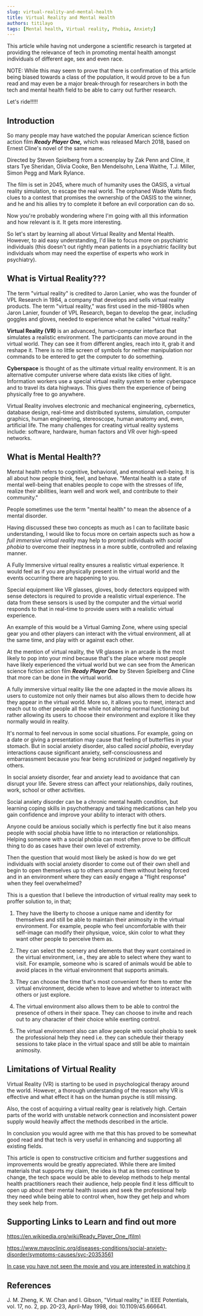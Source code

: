```yaml
---
slug: virtual-reality-and-mental-health
title: Virtual Reality and Mental Health
authors: titilayo
tags: [Mental health, Virtual reality, Phobia, Anxiety]
---
```


This article while having not undergone a scientific research is
targeted at providing the relevance of tech in promoting mental health
amongst individuals of different age, sex and even race.

<!--truncate-->

NOTE: While this may seem to prove that there is confirmation of this
article being biased towards a class of the population, it would prove
to be a fun read and may even be a major break-through for researchers
in both the tech and mental health field to be able to carry out further
research.

Let's ride!!!!!

## Introduction
So many people may have watched the popular American science fiction
action film ***Ready Player One,*** which was released March 2018, based
on Ernest Cline's novel of the same name.

Directed by Steven Spielberg from a screenplay by Zak Penn and Cline, it
stars Tye Sheridan, Olivia Cooke, Ben Mendelsohn, Lena Waithe, T.J.
Miller, Simon Pegg and Mark Rylance.

The film is set in 2045, where much of humanity uses the OASIS,
a virtual reality simulation, to escape the real world. The orphaned
Wade Watts finds clues to a contest that promises the ownership of the
OASIS to the winner, and he and his allies try to complete it before an
evil corporation can do so.

Now you're probably wondering where I'm going with all this information
and how relevant is it. It gets more interesting.

So let's start by learning all about Virtual Reality and Mental Health.
However, to aid easy understanding, I'd like to focus more on
psychiatric individuals (this doesn't out rightly mean patients in a
psychiatric facility but individuals whom may need the expertise of
experts who work in psychiatry).

## What is Virtual Reality???

The term "virtual reality" is credited to Jaron Lanier, who was the
founder of VPL Research in 1984, a company that develops and sells
virtual reality products. The term "virtual reality," was first used in
the mid-1980s when Jaron Lanier, founder of VPL Research, began to
develop the gear, including goggles and gloves, needed to experience
what he called "virtual reality."

**Virtual Reality (VR)** is an advanced, human-computer interface that
simulates a realistic environment. The participants can move around in
the virtual world. They can see it from different angles, reach into it,
grab it and reshape it. There is no little screen of symbols for neither
manipulation nor commands to be entered to get the computer to do
something. 

**Cyberspace** is thought of as the ultimate virtual reality
environment. It is an alternative computer universe where data exists
like cities of light. Information workers use a special virtual reality
system to enter cyberspace and to travel its data highways. This gives
them the experience of being physically free to go anywhere.

Virtual Reality involves electronic and mechanical engineering,
cybernetics, database design, real-time and distributed systems,
simulation, computer graphics, human engineering, stereoscope, human
anatomy and, even, artificial life. The many challenges for creating
virtual reality systems include: software, hardware, human factors and
VR over high-speed networks.

## What is Mental Health??

Mental health refers to cognitive, behavioral, and emotional well-being.
It is all about how people think, feel, and behave. "Mental health is a
state of mental well-being that enables people to cope with the stresses
of life, realize their abilities, learn well and work well, and
contribute to their community."

People sometimes use the term "mental health" to mean the absence of a
mental disorder.

Having discussed these two concepts as much as I can to facilitate basic
understanding, I would like to focus more on certain aspects such as how
a *full immersive virtual reality* may help to prompt individuals with
*social phobia* to overcome their ineptness in a more subtle, controlled
and relaxing manner.

A Fully Immersive virtual reality ensures a realistic virtual
experience. It would feel as if you are physically present in the
virtual world and the events occurring there are happening to you.

Special equipment like VR glasses, gloves, body detectors equipped with
sense detectors is required to provide a realistic virtual experience.
The data from these sensors is used by the computer and the virtual
world responds to that in real-time to provide users with a realistic
virtual experience.

An example of this would be a Virtual Gaming Zone, where using special
gear you and other players can interact with the virtual environment,
all at the same time, and play with or against each other.

At the mention of virtual reality, the VR glasses in an arcade is the
most likely to pop into your mind because that's the place where most
people have likely experienced the virtual world but we can see from the
American science fiction action film ***Ready Player One*** by Steven
Spielberg and Cline that more can be done in the virtual world.

A fully immersive virtual reality like the one adapted in the movie
allows its users to customize not only their names but also allows them
to decide how they appear in the virtual world. More so, it allows you
to meet, interact and reach out to other people all the while not
altering normal functioning but rather allowing its users to choose
their environment and explore it like they normally would in reality.

It's normal to feel nervous in some social situations. For example,
going on a date or giving a presentation may cause that feeling of
butterflies in your stomach. But in social anxiety disorder, also called
*social phobia*, everyday interactions cause significant anxiety,
self-consciousness and embarrassment because you fear being scrutinized
or judged negatively by others.

In social anxiety disorder, fear and anxiety lead to avoidance that can
disrupt your life. Severe stress can affect your relationships, daily
routines, work, school or other activities.

Social anxiety disorder can be a chronic mental health condition, but
learning coping skills in psychotherapy and taking medications can help
you gain confidence and improve your ability to interact with others.

Anyone could be anxious socially which is perfectly fine but it also
means people with social phobia have little to no interaction or
relationships. Helping someone with a social phobia can most often prove
to be difficult thing to do as cases have their own level of extremity.

Then the question that would most likely be asked is how do we get
individuals with social anxiety disorder to come out of their own shell
and begin to open themselves up to others around them without being
forced and in an environment where they can easily engage a "flight
response" when they feel overwhelmed?

This is a question that I believe the introduction of virtual reality
may seek to proffer solution to, in that;

1.  They have the liberty to choose a unique name and identity for
    themselves and still be able to maintain their animosity in the
    virtual environment. For example, people who feel uncomfortable with
    their self-image can modify their physique, voice, skin color to
    what they want other people to perceive them as.

2.  They can select the scenery and elements that they want contained in
    the virtual environment, i.e., they are able to select where they want to
    visit. For example, someone who is scared of animals would be able
    to avoid places in the virtual environment that supports animals.

3.  They can choose the time that's most convenient for them to enter the virtual           environment, decide when to leave and whether to interact with others or just explore.

4.  The virtual environment also allows them to be able to control the
    presence of others in their space. They can choose to invite and
    reach out to any character of their choice while exerting control.

5.  The virtual environment also can allow people with social phobia to
    seek the professional help they need i.e. they can schedule their
    therapy sessions to take place in the virtual space and still be
    able to maintain animosity.

## Limitations of Virtual Reality

Virtual Reality (VR) is starting to be used in psychological therapy
around the world. However, a thorough understanding of the reason why VR
is effective and what effect it has on the human psyche is still
missing.

Also, the cost of acquiring a virtual reality gear is relatively high.
Certain parts of the world with unstable network connection and inconsistent
power supply would heavily affect the methods described in the article.

In conclusion you would agree with me that this has proved to be somewhat
good read and that tech is very useful in enhancing and supporting all
existing fields.

This article is open to constructive criticism and further suggestions
and improvements would be greatly appreciated. While there are limited
materials that supports my claim, the idea is that as times continue to
change, the tech space would be able to develop methods to help mental
health practitioners reach their audience, help people find it less
difficult to open up about their mental health issues and seek the
professional help they need while being able to control when, how they
get help and whom they seek help from.

## Supporting Links to Learn and find out more

<https://en.wikipedia.org/wiki/Ready_Player_One_(film)>

<https://www.mayoclinic.org/diseases-conditions/social-anxiety-disorder/symptoms-causes/syc-20353561>

[In case you have not seen the movie and you are interested in watching
it](https://www.sabishare.com/file/ElTTlcTVQ93-ready-player-one-2018-netnaija-com-mp4)

## References
J. M. Zheng, K. W. Chan and I. Gibson, \"Virtual reality,\" in IEEE
Potentials, vol. 17, no. 2, pp. 20-23, April-May 1998, doi:
10.1109/45.666641.